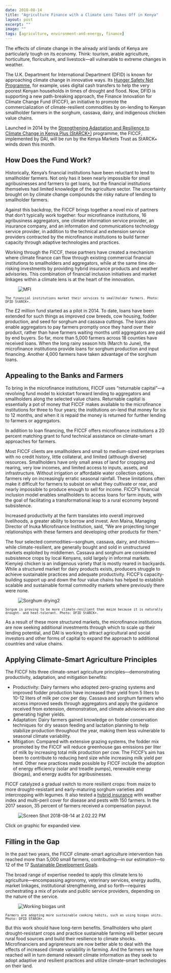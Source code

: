 ```yaml
---
date: 2018-08-14
title: "Agriculture Finance with a Climate Lens Takes Off in Kenya"
layout: post
excerpt: ""
image: ""
tags: [agriculture, environment-and-energy, finance]
---
```

<p>The effects of climate change in the already arid lands of Kenya are particularly tough on its economy. Think: tourism, arable agriculture, horticulture, floriculture, and livestock—all vulnerable to extreme changes in weather.</p><p>The U.K. Department for International Department (DFID) is known for approaching climate change in innovative ways. Its <a href="https://www.dai.com/our-work/projects/kenya-hunger-safety-net-programme-phase-2-hsnp2">Hunger Safety Net Programme</a>, for example, uses digital cash transfers to help the very poorest Kenyan households in times of drought and flood. Now, DFID is supporting a new path-breaking approach, the Finance Innovation for Climate Change Fund (FICCF), an initiative to promote the commercialization of climate-resilient commodities by on-lending to Kenyan smallholder farmers in the sorghum, cassava, dairy, and indigenous chicken value chains.</p><p>Launched in 2014 by the <a href="https://www.dai.com/our-work/projects/kenya-strengthening-adaptation-and-resilience-climate-change-kenya-plus-starck">Strengthening Adaptation and Resilience to Climate Change in Kenya Plus (StARCK+)</a> programme, the FICCF, implemented by DAI, will be run by the Kenya Markets Trust as StARCK+ winds down this month.</p><h2 id="how-does-the-fund-work">How Does the Fund Work?</h2><p>Historically, Kenya’s financial institutions have been reluctant to lend to smallholder farmers. Not only has it been nearly impossible for small agribusinesses and farmers to get loans, but the financial institutions themselves had limited knowledge of the agriculture sector. The uncertainty brought on by climate change compounds the risky nature of lending to smallholder farmers.</p><p>Against this backdrop, the FICCF brings together a novel mix of partners that don’t typically work together: four microfinance institutions, 16 agribusiness aggregators, one climate information service provider, an insurance company, and an information and communications technology service provider, in addition to the technical and extension service providers contracted by the microfinance institutions to build farmer capacity through adaptive technologies and practices.</p><p>Working through the FICCF, these partners have created a mechanism where climate finance can flow through existing commercial financial institutions to smallholders and aggregators, while at the same time de-risking investments by providing hybrid insurance products and weather advisories. This combination of financial inclusion initiatives and market linkages within a climate lens is at the heart of the innovation.</p><figure class="kg-card kg-image-card"><img src="https://pubs.ghost.io/uploads/MFI.jpg" class="kg-image" alt="MFI" loading="lazy"></figure><p><code><code>The financial institutions market their services to smallholder farmers. Photo: DFID StARCK+.</code></code></p><p>The £2 million fund started as a pilot in 2014. To date, loans have been extended for such things as improved cow breeds, cow housing, fodder production, and seed for sorghum and cassava cuttings. The loans also enable aggregators to pay farmers promptly once they hand over their product, rather than have farmers waiting months until aggregators are paid by end buyers. So far, more than 5,000 farmers across 18 counties have received loans. When the long rainy season hits (March to June), the microfinance institutions provide loans for sorghum production and input financing. Another 4,000 farmers have taken advantage of the sorghum loans.</p><h2 id="appealing-to-the-banks-and-farmers">Appealing to the Banks and Farmers</h2><p>To bring in the microfinance institutions, FICCF uses “returnable capital”—a revolving fund model to kickstart forward lending to aggregators and smallholders along the selected value chains. Returnable capital is essentially a pot of money that FICCF makes available to the microfinance institutions for three to four years; the institutions on-lend that money for six to 12 months, and when it is repaid the money is returned for further lending to farmers or aggregators.</p><p>In addition to loan financing, the FICCF offers microfinance institutions a 20 percent matching grant to fund technical assistance on climate-smart approaches for farmers.</p><p>Most FICCF clients are smallholders and small to medium-sized enterprises with no credit history, little collateral, and limited (although diverse) resources. Smallholders have only small areas of land for cropping and rearing, very low incomes, and limited access to inputs, assets, and infrastructure. Without irrigation or affordable water collection options, farmers rely on increasingly erratic seasonal rainfall. These limitations often make it difficult for farmers to subsist on what they cultivate or rear, and nearly impossible to produce enough to sell for income. FICCF’s financial inclusion model enables smallholders to access loans for farm inputs, with the goal of facilitating a transformational leap to a rural economy beyond subsistence.</p><p>Increased productivity at the farm translates into overall improved livelihoods, a greater ability to borrow and invest. Ann Maina, Managing Director of Inuka Microfinance Institution, said, “We are projecting longer relationships with these farmers and developing other products for them.”</p><p>The four selected commodities—sorghum, cassava, dairy, and chicken—while climate-resilient, are generally bought and sold in unstructured markets exploited by middlemen. Cassava and sorghum are considered subsistence crops by local Kenyans, sold largely in informal markets. Kienyieji chicken is an indigenous variety that is mostly reared in backyards. While a structured market for dairy products exists, producers struggle to achieve sustainable practices and adequate productivity. FICCF’s capacity-building support up and down the four value chains has helped to establish scalable and sustainable formal commodity markets where previously there were none.</p><figure class="kg-card kg-image-card"><img src="https://pubs.ghost.io/uploads/Sorghum%20drying2.jpg" class="kg-image" alt="Sorghum drying2" loading="lazy"></figure><p><code><code>Sorgum is proving to be more climate-resilient than maize because it is naturally drought- and heat-tolerant. Photo: DFID StARCK+.</code></code></p><p>As a result of these more structured markets, the microfinance institutions are now seeking additional investments through which to scale up their lending potential, and DAI is working to attract agricultural and social investors and other forms of capital to expand the approach to additional countries and value chains.</p><h2 id="applying-climate-smart-agriculture-principles">Applying Climate-Smart Agriculture Principles</h2><p>The FICCF hits three climate-smart agriculture principles—demonstrating productivity, adaptation, and mitigation benefits:</p><ul><li>Productivity: Dairy farmers who adopted zero-grazing systems and improved fodder production have increased their yield from 5 liters to 10-12 liters of milk per cow per day. Cassava and sorghum farmers who access improved seeds through aggregators and apply the guidance received from extension, demonstration, and climate advisories are also generating higher yields.</li><li>Adaptation: Dairy farmers gained knowledge on fodder conservation techniques for dry season feeding and lactation planning to help stabilize production throughout the year, making them less vulnerable to seasonal climate variability.</li><li>Mitigation: Compared with extensive grazing systems, the fodder mix promoted by the FICCF will reduce greenhouse gas emissions per liter of milk by increasing total milk production per cow. The FICCF’s aim has been to contribute to reducing herd size while increasing milk yield per herd. Other new practices made possible by FICCF include the adoption of energy efficiency (solar and treadle pumps), renewable energy (biogas), and energy audits for agribusinesses.</li></ul><p>FICCF catalyzed a gradual switch to more resilient crops: from maize to more drought-resistant and early-maturing sorghum varieties and intercropping with legumes. It also tested a <a href="https://www.dai.com/news/dfid-project-trials-sorghum-insurance-to-support-climate-resilient-farming-in-kenya">hybrid insurance</a> with weather index and multi-peril cover for disease and pests with 150 farmers. In the 2017 season, 35 percent of farmers received a compensation payout.</p><figure class="kg-card kg-image-card"><img src="https://pubs.ghost.io/uploads/Screen%20Shot%202018-08-14%20at%202.02.22%20PM.png" class="kg-image" alt="Screen Shot 2018-08-14 at 2.02.22 PM" loading="lazy"></figure><p>Click on graphic for expanded view.</p><h2 id="filling-in-the-gap">Filling in the Gap</h2><p>In the past two years, the FICCF climate-smart agriculture intervention has reached more than 5,000 small farmers, contributing—in our estimation—to 12 of the 17 <a href="https://sustainabledevelopment.un.org/?menu=1300">Sustainable Development Goals</a>.</p><p>The broad range of expertise needed to apply this climate lens to agriculture—encompassing agronomy, veterinary services, energy audits, market linkages, institutional strengthening, and so forth—requires orchestrating a mix of private and public service providers, depending on the nature of the service.</p><figure class="kg-card kg-image-card"><img src="https://pubs.ghost.io/uploads/Working%20biogas%20unit.jpg" class="kg-image" alt="Working biogas unit" loading="lazy"></figure><p><code><code>Farmers are adopting more sustainable cooking habits, such as using biogas units. Photo: DFID STARCK+.</code></code></p><p>But this work should have long-term benefits. Smallholders who plant drought-resistant crops and practice sustainable farming will better secure rural food sources and build their resilience to climate shocks. Microfinanciers and agripreneurs are now better able to deal with the effects of increased climate variability in farming. And the farmers we have reached will in turn demand relevant climate information as they seek to adopt adaptive and resilient practices and utilize climate-smart technologies on their land.</p>
  